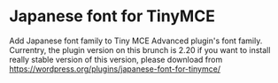 # Japanese font for TinyMCE
Add Japanese font family to Tiny MCE Advanced plugin's font family.
Currentry, the plugin version on this brunch is 2.20
if you want to install really stable version of this version, please download from https://wordpress.org/plugins/japanese-font-for-tinymce/ 

